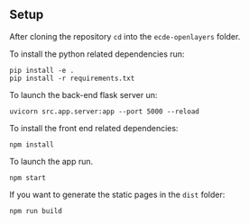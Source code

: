## Setup

After cloning the repository `cd` into the `ecde-openlayers` folder.

To install the python related dependencies run:

    pip install -e .
    pip install -r requirements.txt

To launch the back-end flask server un:

    uvicorn src.app.server:app --port 5000 --reload

To install the front end related dependencies:

    npm install

To launch the app run.

    npm start

If you want to generate the static pages in the `dist` folder:

    npm run build


